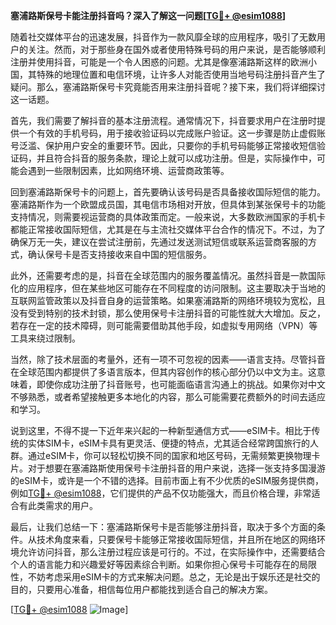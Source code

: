 **塞浦路斯保号卡能注册抖音吗？深入了解这一问题[[TG💪+ @esim1088](https://t.me/s/esim1088)]**

随着社交媒体平台的迅速发展，抖音作为一款风靡全球的应用程序，吸引了无数用户的关注。然而，对于那些身在国外或者使用特殊号码的用户来说，是否能够顺利注册并使用抖音，可能是一个令人困惑的问题。尤其是像塞浦路斯这样的欧洲小国，其特殊的地理位置和电信环境，让许多人对能否使用当地号码注册抖音产生了疑问。那么，塞浦路斯保号卡究竟能否用来注册抖音呢？接下来，我们将详细探讨这一话题。

首先，我们需要了解抖音的基本注册流程。通常情况下，抖音要求用户在注册时提供一个有效的手机号码，用于接收验证码以完成账户验证。这一步骤是防止虚假账号泛滥、保护用户安全的重要环节。因此，只要你的手机号码能够正常接收短信验证码，并且符合抖音的服务条款，理论上就可以成功注册。但是，实际操作中，可能会遇到一些限制因素，比如网络环境、运营商政策等。

回到塞浦路斯保号卡的问题上，首先要确认该号码是否具备接收国际短信的能力。塞浦路斯作为一个欧盟成员国，其电信市场相对开放，但具体到某张保号卡的功能支持情况，则需要视运营商的具体政策而定。一般来说，大多数欧洲国家的手机卡都能正常接收国际短信，尤其是在与主流社交媒体平台合作的情况下。不过，为了确保万无一失，建议在尝试注册前，先通过发送测试短信或联系运营商客服的方式，确认保号卡是否支持接收来自中国的短信服务。

此外，还需要考虑的是，抖音在全球范围内的服务覆盖情况。虽然抖音是一款国际化的应用程序，但在某些地区可能存在不同程度的访问限制。这主要取决于当地的互联网监管政策以及抖音自身的运营策略。如果塞浦路斯的网络环境较为宽松，且没有受到特别的技术封锁，那么使用保号卡注册抖音的可能性就大大增加。反之，若存在一定的技术障碍，则可能需要借助其他手段，如虚拟专用网络（VPN）等工具来绕过限制。

当然，除了技术层面的考量外，还有一项不可忽视的因素——语言支持。尽管抖音在全球范围内都提供了多语言版本，但其内容创作的核心部分仍以中文为主。这意味着，即使你成功注册了抖音账号，也可能面临语言沟通上的挑战。如果你对中文不够熟悉，或者希望接触更多本地化的内容，那么可能需要花费额外的时间去适应和学习。

说到这里，不得不提一下近年来兴起的一种新型通信方式——eSIM卡。相比于传统的实体SIM卡，eSIM卡具有更灵活、便捷的特点，尤其适合经常跨国旅行的人群。通过eSIM卡，你可以轻松切换不同的国家和地区号码，无需频繁更换物理卡片。对于想要在塞浦路斯使用保号卡注册抖音的用户来说，选择一张支持多国漫游的eSIM卡，或许是一个不错的选择。目前市面上有不少优质的eSIM服务提供商，例如[TG💪+ @esim1088](https://t.me/s/esim1088)，它们提供的产品不仅功能强大，而且价格合理，非常适合有此类需求的用户。

最后，让我们总结一下：塞浦路斯保号卡是否能够注册抖音，取决于多个方面的条件。从技术角度来看，只要保号卡能够正常接收国际短信，并且所在地区的网络环境允许访问抖音，那么注册过程应该是可行的。不过，在实际操作中，还需要结合个人的语言能力和兴趣爱好等因素综合判断。如果你担心保号卡可能存在的局限性，不妨考虑采用eSIM卡的方式来解决问题。总之，无论是出于娱乐还是社交的目的，只要用心准备，相信每位用户都能找到适合自己的解决方案。

[[TG💪+ @esim1088](https://t.me/s/esim1088) ![Image](https://i.postimg.cc/4NQfJmqS/Snipaste-2025-05-13-00-14-12.png)]